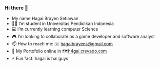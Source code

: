 ### Hi there 👋

- My name Hagai Brayen Setiawan
- :student: I’m student in Universitas Pendidikan Indonesia
- :computer: I’m currently learning computer Science
- :video_game: I’m looking to collaborate as a game developer and software analyst
- 📫 How to reach me:
  	:envelope: hagaibrayens@gmail.com
- :page_with_curl: My Portofolio online in :world_map:[h4gai.crevado.com](https://h4gai.crevado.com/)
- ⚡ Fun fact: hagai is hai guys

